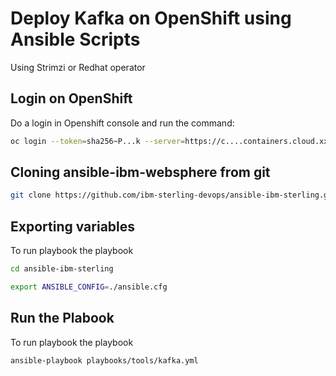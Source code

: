 # Deploy Kafka on OpenShift using Ansible Scripts

Using Strimzi or Redhat operator

## Login on OpenShift

Do a login in Openshift console and run the command:

```bash 
oc login --token=sha256~P...k --server=https://c....containers.cloud.xxx.com:31234
```

## Cloning ansible-ibm-websphere from git

```bash 
git clone https://github.com/ibm-sterling-devops/ansible-ibm-sterling.git
```

## Exporting variables

To run playbook the playbook

```bash 
cd ansible-ibm-sterling

export ANSIBLE_CONFIG=./ansible.cfg 
```

## Run the Plabook

To run playbook the playbook

```bash 
ansible-playbook playbooks/tools/kafka.yml
```


